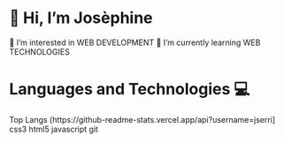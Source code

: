 <h1>👋 Hi, I’m Josèphine</h1>

👀 I’m interested in WEB DEVELOPMENT
🌱 I’m currently learning WEB TECHNOLOGIES

<h1>Languages and Technologies 💻</h1>
Top Langs
(https://github-readme-stats.vercel.app/api?username=jserri]
css3 html5 javascript git

<!--
**jserri/jserri** is a ✨ _special_ ✨ repository because its `README.md` (this file) appears on your GitHub profile.

Here are some ideas to get you started:

- 🔭 I’m currently working on ...
- 🌱 I’m currently learning ...
- 👯 I’m looking to collaborate on ...
- 🤔 I’m looking for help with ...
- 💬 Ask me about ...
- 📫 How to reach me: ...
- 😄 Pronouns: ...
- ⚡ Fun fact: ...
-->
